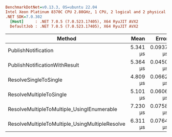 ``` ini

BenchmarkDotNet=v0.13.3, OS=ubuntu 22.04
Intel Xeon Platinum 8370C CPU 2.80GHz, 1 CPU, 2 logical and 2 physical cores
.NET SDK=7.0.302
  [Host]     : .NET 7.0.5 (7.0.523.17405), X64 RyuJIT AVX2
  DefaultJob : .NET 7.0.5 (7.0.523.17405), X64 RyuJIT AVX2


```
|                                         Method |     Mean |     Error |    StdDev | Allocated |
|----------------------------------------------- |---------:|----------:|----------:|----------:|
|                            PublishNotification | 5.341 μs | 0.0937 μs | 0.0876 μs |   4.21 KB |
|                  PublishNotificationWithResult | 5.364 μs | 0.0450 μs | 0.0399 μs |   4.16 KB |
|                          ResolveSingleToSingle | 4.809 μs | 0.0662 μs | 0.0587 μs |   3.72 KB |
|                        ResolveMultipleToSingle | 5.101 μs | 0.0606 μs | 0.0567 μs |   4.09 KB |
|     ResolveMultipleToMultiple_UsingIEnumerable | 7.230 μs | 0.0758 μs | 0.0709 μs |   4.85 KB |
| ResolveMultipleToMultiple_UsingMultipleResolve | 6.311 μs | 0.0764 μs | 0.0677 μs |   4.72 KB |
